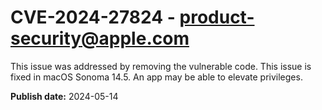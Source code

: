 # CVE-2024-27824 - product-security@apple.com

This issue was addressed by removing the vulnerable code. This issue is fixed in macOS Sonoma 14.5. An app may be able to elevate privileges.

**Publish date:** 2024-05-14
